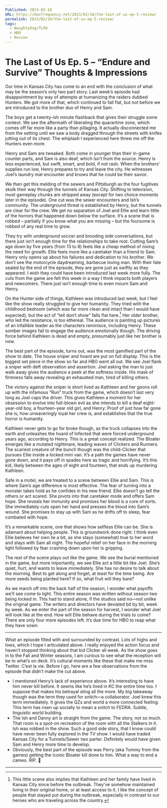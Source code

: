 ```yaml
---
Published: 2023-02-16
URL: https://maxfrequency.net/2023/02/16/the-last-of-us-ep-5-review/
permalink: 2023/02/16/the-last-of-us-ep-5-review/
tags:
  - NaughtyDog/TLOU
  - HBO
  - Review
---
```

# The Last of Us Ep. 5 – “Endure and Survive” Thoughts & Impressions

Our time in Kansas City has come to an end with the conclusion of what may be the season’s only two part story. Last week’s episode had disappointment by way of attempts at humanizing the raiders dubbed Hunters. We got more of that, which continued to fall flat, but not before we are introduced to the brother duo of Henry and Sam.

The boys get a twenty-ish minute flashback that gives their struggle some context. We see the aftermath of liberating the quarantine zone, which comes off far more like a party than pillaging. It actually disconnected me from the setting until we saw a body dragged through the streets with knifes jutting out of its chest. The whiplash I experienced here threw me off the Hunters even more.

Henry and Sam are tweaked. Both come in younger than their in-game counter parts, and Sam is also deaf, which isn’t from the source. Henry is less experienced, but swift, smart, and bold, if not rash. When the brothers’ supplies run low, Henry prepares to try and leave the city. He witnesses Joel’s laundry mat encounter and knows that he could be their savior.

We then get this melding of the sewers and Pittsburgh as the four fugitives skulk their way through the tunnels of Kansas City. Shifting to television, most gameplay chunks are stripped away (except for two choice moments later in the episode). One cut was the sewer encounters and Ish’s community. The underground threat is established by Henry, but the tunnels are clear for the crew. We get no separation of Joel and Ellie and learn little of the horrors that happened down below the surface. It’s a scene that is robbed – partially if you know what you are missing – but the foursome is robbed of any real time to grow.

They try with underground soccer and brooding side conversations, but there just isn’t enough time for the relationships to take root. Cutting Sam’s age down by five years (from 13 to 8) feels like a cheap method of nixing the need for growth. Ellie feels more like a caretaker than a friend to Sam. Henry only opens up about his failures and dedication to his brother. We don’t see the motorcycle daydreaming, barbecue loving man. With their fate sealed by the end of the episode, they are gone just as swiftly as they appeared. I wish they could have been introduced last week more fully. The cuts from the game are felt this week in a way I think impacts both players and newcomers. There just isn’t enough time to even mourn Sam and Henry.

On the Hunter side of things, Kathleen was introduced last week, but I feel like the show really struggled to give her humanity. They tried with the childhood bedroom (which was far more clean and intact than I would have expected), but the act of “tell don’t show” falls flat here.[^1] Her older brother, who led the resistance, is too ethereal. The audience is painting up pictures of an infallible leader as the characters reminisce, including Henry. These somber images fail to engage the audience emotionally though. The driving force behind Kathleen is dead and empty, presumably just like her brother is now.

The best part of the episode, turns out, was the most gamified part of the show to date. The house sniper and hoard are put on full display. This is the biggest set piece in the show so far and HBO went all out. We see Joel flank a sniper with deft observation and assertion. Joel asking the man to just walk away gives the audience a peek at the softness inside. His mask of firmness falls away revealing an exhausted man, tired of killing others.

The victory against the sniper is short lived as Kathleen and her goons roll up with the infamous “Run” truck from the game, which doesn’t last very long as Joel caps the driver. This gives Kathleen a moment for her obsession to evolve into full-blown evil as she intends to kill a deaf eight-year-old boy, a fourteen-year old girl, and Henry: Proof of just how far gone she is, how unwaveringly loyal her crew is, and establishes that the true horror is humanity.

Kathleen never gets to go for broke though, as the truck collapses into the earth and unleashes the hoard of Infected that were forced underground years ago, according to Henry. This is a great concept realized. The Bloater emerges like a mutated nightmare, leading waves of Clickers and Runners. The scariest creature of the bunch though was the child-Clicker that pursues Ellie inside a locked mini van. It’s a path the games have never gone down, and it pays off in spades here as tragic and horrifying. It’s this kid, likely between the ages of eight and fourteen, that ends up murdering Kathleen.

Safe in a motel, we are treated to a scene between Ellie and Sam. This is where Sam’s age difference is most effective. The fear of turning into a monster takes hold as he confides in his new friend. Ellie doesn’t go tell the others or act scared. She pivots into that caretaker mode and offers Sam hope. She reveals her immunity and promises her blood is a cure of sorts. She immediately cuts open her hand and presses the blood into Sam’s wound. She promises to stay up with Sam as he drifts off to sleep, fear combated with hope.

It’s a remarkable scene, one that shows how selfless Ellie can be. She is adamant about helping people. This is groundwork done right. I think even Ellie believes her own lie a bit, as she stays (somewhat) true to her word and stays with Sam all night. The hopeful relief on her face in the morning light followed by fear crashing down upon her is gripping.

The rest of the scene plays out like the game. We see the burial mentioned in the game, but more importantly, we see Ellie act a little bit like Joel. She’s quiet, hurt, and wants to leave immediately. She has no desire to talk about the morning. Best to get along and forget, at least for the time being. Are more seeds being planted here? If so, what fruit will they bare?

As we march off into the back half of the season, I wonder what payoffs we’ll see come to light. This entire season was written without season two being locked in. This had to stand alone, if the studios said no—not unlike the original game. The writers and directors have deviated bit by bit, week by week. As we enter the part of the season for harvest, I wonder what Joel will look like at the end. How will Ellie behave during the trials to come? There are only four more episodes left. It’s due time for HBO to reap what they have sown.

---
What an episode filled with and surrounded by contrast. Lots of highs and lows, which I hope I articulated above. I really enjoyed the action focus and haven’t stopped thinking about that kid Clicker all week. As the show goes in to the Fall and Winter seasons, I am curious to see what the reception will be to what’s on deck. It’s cultural moments like these that make me miss Twitter. C’est la vie. Before I go, here are a few observations from the episode that didn’t make the cut above.

- I mentioned Henry’s lack of experience above. It’s interesting to have him never kill before. It seems like he’s lived in KC the entire time too. I suppose that makes his betrayal sting all the more. My big takeaway though was the term they used for snitch—a collaborator. Joel knew this term immediately. It gives the QZs and world a more connected feeling. This term has risen up socially to mean a snitch to FEDRA. Subtle, linguistic world building.
- The Ish and Danny art is straight from the game. The story, not so much. That room is a spot-on recreation of the room with all the Stalkers in it. Ish was robbed in the show. Such a good side story, that I know could have never been fully explored in the TV show. I would have traded Kansas City for a Tunnels/Sewer two parter. Definitely would have given Sam and Henry more time to develop.
- Obviously, the best part of the episode was Perry (aka Tommy from the games) getting the iconic Bloater kill done to him. What a way to end a cameo. RIP. 😬

---
[^1]: This little scene also implies that Kathleen and her family have lived in Kansas City since before the outbreak. They’ve somehow maintained living in their original home, or at least access to it. I like the concept of people that stayed put during the outbreak, especially in contrast to our heroes who are traveling across the country.